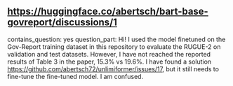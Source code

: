 ## https://huggingface.co/abertsch/bart-base-govreport/discussions/1

contains_question: yes
question_part: Hi! I used the model finetuned on the Gov-Report training dataset in this repository to evaluate the RUGUE-2 on validation and test datasets. However, I have not reached the reported results of Table 3 in the paper, 15.3% vs 19.6%. I have found a solution https://github.com/abertsch72/unlimiformer/issues/17, but it still needs to fine-tune the fine-tuned model. I am confused.